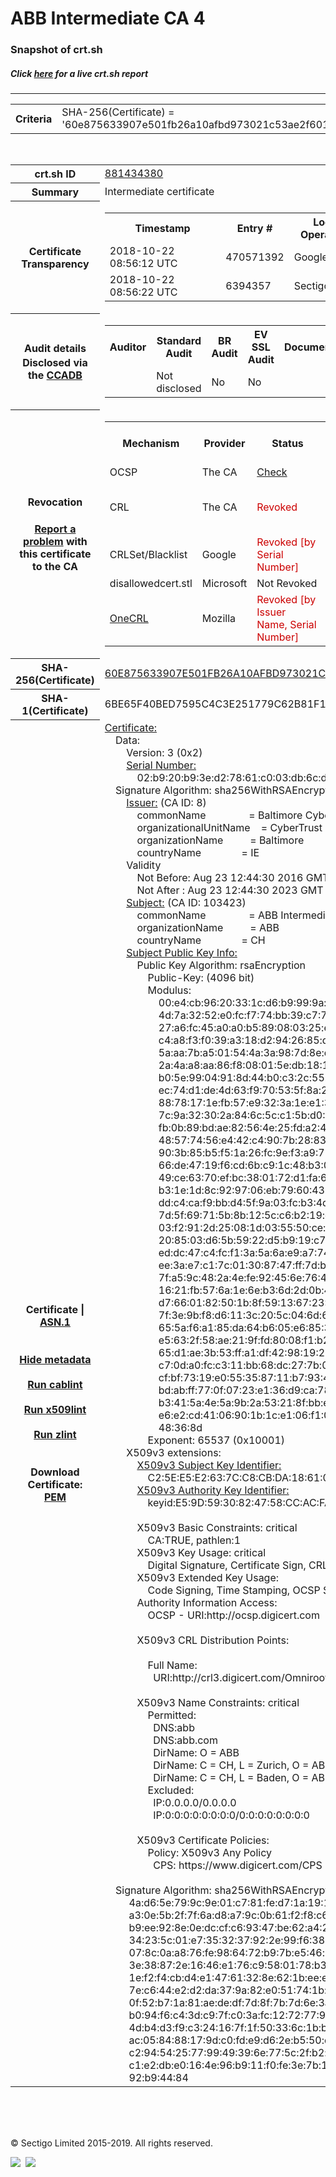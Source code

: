 # ABB Intermediate CA 4
### Snapshot of crt.sh
##### Click [here](https://crt.sh/?q=60E875633907E501FB26A10AFBD973021C53AE2F6018714587160E83D52E19A2) for a live crt.sh report

---
<!DOCTYPE HTML PUBLIC "-//W3C//DTD HTML 4.0 Transitional//EN">
<HTML>

<BODY>

<TABLE>
  <TR>
    <TH class="outer">Criteria</TH>
    <TD class="outer">SHA-256(Certificate) = '60e875633907e501fb26a10afbd973021c53ae2f6018714587160e83d52e19a2'</TD>
  </TR>
</TABLE>
<BR>
<TABLE>
  <TR>
    <TH class="outer">crt.sh ID</TH>
    <TD class="outer"><A href="?id=881434380">881434380</A></TD>
  </TR>
  <TR>
    <TH class="outer">Summary</TH>
    <TD class="outer">Intermediate certificate</TD>
  </TR>
  <TR>
    <TH class="outer">Certificate<BR>Transparency</TH>
    <TD class="outer">
<TABLE class="options" style="margin-left:0px">
  <TR>
    <TH>Timestamp</TH>
    <TH>Entry #</TH>
    <TH>Log Operator</TH>
    <TH>Log URL</TH>
  </TR>
  <TR>
    <TD>2018-10-22&nbsp; <FONT class="small">08:56:12 UTC</FONT></TD>
    <TD>470571392</TD>
    <TD>Google</TD>
    <TD>https://ct.googleapis.com/rocketeer</TD>
  </TR>
  <TR>
    <TD>2018-10-22&nbsp; <FONT class="small">08:56:22 UTC</FONT></TD>
    <TD>6394357</TD>
    <TD>Sectigo</TD>
    <TD>https://dodo.ct.comodo.com</TD>
  </TR>
</TABLE>
    </TD>
  </TR>
  <TR>
    <TH class="outer">Audit details<BR>
      <DIV class="small" style="padding-top:3px">Disclosed via the
        <A href="//ccadb-public.secure.force.com/mozilla/PublicAllIntermediateCerts" target="_blank">CCADB</A></DIV>
    </TH>
    <TD class="outer">
<TABLE class="options" style="margin-left:0px">
  <TR>
    <TH>Auditor</TH>
    <TH>Standard Audit</TH>
    <TH>BR Audit</TH>
    <TH>EV SSL Audit</TH>
    <TH>Documents</TH>
    <TH>CCADB</TH>
    <TH>Root Owner / Certificate</TH>
  </TR>
  <TR>
    <TD style="vertical-align:middle"></TD>
    <TD>Not disclosed    <TD>No    <TD>No    <TD>
    </TD>
    <TD><A href="//ccadb.force.com/0011J00001JnnW9QAJ" target="_blank">0011J00001JnnW9QAJ</A></TD>
    <TD><A href="/?id=76">DigiCert</A></TD>
  </TR>
</TABLE>
    </TD>
  </TR>
  <TR>
    <TH class="outer">Revocation<BR><BR>
      <DIV class="small" style="padding-top:3px"><A href="?id=881434380&opt=problemreporting">Report a problem</A> with<BR>this certificate to the CA</DIV></TH>
    <TD class="outer">
      <TABLE class="options" style="margin-left:0px">
        <TR>
          <TH>Mechanism</TH>
          <TH>Provider</TH>
          <TH>Status</TH>
          <TH>Revocation Date</TH>
          <TH>Last Observed in CRL</TH>
          <TH>Last Checked <SPAN style="color:#CC0000;vertical-align:middle;font-size:70%;font-weight:normal">(Error)</SPAN></TH>
        </TR>
        <TR>
          <TD>OCSP</TD>
          <TD>The CA</TD>
          <TD><A href="?id=881434380&opt=ocsp">Check</A></TD>
          <TD><SPAN style="color:#888888">?</SPAN></TD>
          <TD><SPAN style="color:#888888">n/a</SPAN></TD>
          <TD><SPAN style="color:#888888">?</SPAN></TD>
        </TR>
        <TR>
          <TD>CRL</TD>
          <TD>The CA</TD>
          <TD><SPAN style="color:#CC0000">Revoked</SPAN></TD><TD>2016-09-27&nbsp; <FONT class="small">20:05:04 UTC</FONT></TD><TD>2019-11-27&nbsp; <FONT class="small">00:33:19 UTC</FONT></TD><TD>2019-12-04&nbsp; <FONT class="small">20:05:09 UTC</FONT></TD>
        </TR>
        <TR>
          <TD>CRLSet/Blacklist</TD>
          <TD>Google</TD>
          <TD><SPAN style="color:#CC0000">Revoked [by Serial Number]</SPAN></TD>
          <TD><SPAN style="color:#888888">n/a</SPAN></TD>
          <TD><SPAN style="color:#888888">n/a</SPAN></TD>
          <TD><SPAN style="color:#888888">n/a</SPAN></TD>
        </TR>
        <TR>
          <TD>disallowedcert.stl</TD>
          <TD>Microsoft</TD>
          <TD>Not Revoked</TD>
          <TD><SPAN style="color:#888888">n/a</SPAN></TD>
          <TD><SPAN style="color:#888888">n/a</SPAN></TD>
          <TD><SPAN style="color:#888888">n/a</SPAN></TD>
        </TR>
        <TR>
          <TD><A href="/mozilla-onecrl" target="_blank">OneCRL</A></TD>
          <TD>Mozilla</TD>
          <TD><SPAN style="color:#CC0000">Revoked [by Issuer Name, Serial Number]</SPAN></TD><TD>2018-11-02&nbsp; <FONT class="small">11:49:33 UTC</FONT></TD>
          <TD><SPAN style="color:#888888">n/a</SPAN></TD>
          <TD><SPAN style="color:#888888">n/a</SPAN></TD>
        </TR>
      </TABLE>
    </TD>
  </TR>
  <TR>
    <TH class="outer">SHA-256(Certificate)</TH>
    <TD class="outer"><A href="//censys.io/certificates/60e875633907e501fb26a10afbd973021c53ae2f6018714587160e83d52e19a2">60E875633907E501FB26A10AFBD973021C53AE2F6018714587160E83D52E19A2</A></TD>
  </TR>
  <TR>
    <TH class="outer">SHA-1(Certificate)</TH>
    <TD class="outer">6BE65F40BED7595C4C3E251779C62B81F1C9639D</TD>
  </TR>
  <TR>
    <TH class="outer">Certificate | <A href="?asn1=881434380">ASN.1</A>
      <SPAN class="small"><BR>
      <BR><BR><A href="?id=881434380&opt=nometadata">Hide metadata</A>
      <BR><BR><A href="?id=881434380&opt=cablint">Run cablint</A>
      <BR><BR><A href="?id=881434380&opt=x509lint">Run x509lint</A>
      <BR><BR><A href="?id=881434380&opt=zlint">Run zlint</A>
      <BR><BR><BR>Download Certificate: <A href="?d=881434380">PEM</A>
      </SPAN>
    </TH>
    <TD class="text"><A href="?d=881434380">Certificate:</A><BR>&nbsp;&nbsp;&nbsp;&nbsp;Data:<BR>&nbsp;&nbsp;&nbsp;&nbsp;&nbsp;&nbsp;&nbsp;&nbsp;Version:&nbsp;3&nbsp;(0x2)<BR>&nbsp;&nbsp;&nbsp;&nbsp;&nbsp;&nbsp;&nbsp;&nbsp;<A href="?serial=02b920b93ed27861c003db6cd483965a">Serial&nbsp;Number:</A><BR>&nbsp;&nbsp;&nbsp;&nbsp;&nbsp;&nbsp;&nbsp;&nbsp;&nbsp;&nbsp;&nbsp;&nbsp;02:b9:20:b9:3e:d2:78:61:c0:03:db:6c:d4:83:96:5a<BR>&nbsp;&nbsp;&nbsp;&nbsp;Signature&nbsp;Algorithm:&nbsp;sha256WithRSAEncryption<BR>&nbsp;&nbsp;&nbsp;&nbsp;&nbsp;&nbsp;&nbsp;&nbsp;<A href="?caid=8">Issuer:</A> <SPAN class="small">(CA ID: 8)</SPAN><BR>&nbsp;&nbsp;&nbsp;&nbsp;&nbsp;&nbsp;&nbsp;&nbsp;&nbsp;&nbsp;&nbsp;&nbsp;commonName&nbsp;&nbsp;&nbsp;&nbsp;&nbsp;&nbsp;&nbsp;&nbsp;&nbsp;&nbsp;&nbsp;&nbsp;&nbsp;&nbsp;&nbsp;&nbsp;=&nbsp;Baltimore&nbsp;CyberTrust&nbsp;Root<BR>&nbsp;&nbsp;&nbsp;&nbsp;&nbsp;&nbsp;&nbsp;&nbsp;&nbsp;&nbsp;&nbsp;&nbsp;organizationalUnitName&nbsp;&nbsp;&nbsp;&nbsp;=&nbsp;CyberTrust<BR>&nbsp;&nbsp;&nbsp;&nbsp;&nbsp;&nbsp;&nbsp;&nbsp;&nbsp;&nbsp;&nbsp;&nbsp;organizationName&nbsp;&nbsp;&nbsp;&nbsp;&nbsp;&nbsp;&nbsp;&nbsp;&nbsp;&nbsp;=&nbsp;Baltimore<BR>&nbsp;&nbsp;&nbsp;&nbsp;&nbsp;&nbsp;&nbsp;&nbsp;&nbsp;&nbsp;&nbsp;&nbsp;countryName&nbsp;&nbsp;&nbsp;&nbsp;&nbsp;&nbsp;&nbsp;&nbsp;&nbsp;&nbsp;&nbsp;&nbsp;&nbsp;&nbsp;&nbsp;=&nbsp;IE<BR>&nbsp;&nbsp;&nbsp;&nbsp;&nbsp;&nbsp;&nbsp;&nbsp;Validity<BR>&nbsp;&nbsp;&nbsp;&nbsp;&nbsp;&nbsp;&nbsp;&nbsp;&nbsp;&nbsp;&nbsp;&nbsp;Not&nbsp;Before:&nbsp;Aug&nbsp;23&nbsp;12:44:30&nbsp;2016&nbsp;GMT<BR>&nbsp;&nbsp;&nbsp;&nbsp;&nbsp;&nbsp;&nbsp;&nbsp;&nbsp;&nbsp;&nbsp;&nbsp;Not&nbsp;After&nbsp;:&nbsp;Aug&nbsp;23&nbsp;12:44:30&nbsp;2023&nbsp;GMT<BR>&nbsp;&nbsp;&nbsp;&nbsp;&nbsp;&nbsp;&nbsp;&nbsp;<A href="?caid=103423">Subject:</A> <SPAN class="small">(CA ID: 103423)</SPAN><BR>&nbsp;&nbsp;&nbsp;&nbsp;&nbsp;&nbsp;&nbsp;&nbsp;&nbsp;&nbsp;&nbsp;&nbsp;commonName&nbsp;&nbsp;&nbsp;&nbsp;&nbsp;&nbsp;&nbsp;&nbsp;&nbsp;&nbsp;&nbsp;&nbsp;&nbsp;&nbsp;&nbsp;&nbsp;=&nbsp;ABB&nbsp;Intermediate&nbsp;CA&nbsp;4<BR>&nbsp;&nbsp;&nbsp;&nbsp;&nbsp;&nbsp;&nbsp;&nbsp;&nbsp;&nbsp;&nbsp;&nbsp;organizationName&nbsp;&nbsp;&nbsp;&nbsp;&nbsp;&nbsp;&nbsp;&nbsp;&nbsp;&nbsp;=&nbsp;ABB<BR>&nbsp;&nbsp;&nbsp;&nbsp;&nbsp;&nbsp;&nbsp;&nbsp;&nbsp;&nbsp;&nbsp;&nbsp;countryName&nbsp;&nbsp;&nbsp;&nbsp;&nbsp;&nbsp;&nbsp;&nbsp;&nbsp;&nbsp;&nbsp;&nbsp;&nbsp;&nbsp;&nbsp;=&nbsp;CH<BR>&nbsp;&nbsp;&nbsp;&nbsp;&nbsp;&nbsp;&nbsp;&nbsp;<A href="?spkisha256=91a3ab4f3a1ef86879716b795df6ad71c02db6b9db9520b06288c59fb5349613">Subject&nbsp;Public&nbsp;Key&nbsp;Info:</A><BR>&nbsp;&nbsp;&nbsp;&nbsp;&nbsp;&nbsp;&nbsp;&nbsp;&nbsp;&nbsp;&nbsp;&nbsp;Public&nbsp;Key&nbsp;Algorithm:&nbsp;rsaEncryption<BR>&nbsp;&nbsp;&nbsp;&nbsp;&nbsp;&nbsp;&nbsp;&nbsp;&nbsp;&nbsp;&nbsp;&nbsp;&nbsp;&nbsp;&nbsp;&nbsp;Public-Key:&nbsp;(4096&nbsp;bit)<BR>&nbsp;&nbsp;&nbsp;&nbsp;&nbsp;&nbsp;&nbsp;&nbsp;&nbsp;&nbsp;&nbsp;&nbsp;&nbsp;&nbsp;&nbsp;&nbsp;Modulus:<BR>&nbsp;&nbsp;&nbsp;&nbsp;&nbsp;&nbsp;&nbsp;&nbsp;&nbsp;&nbsp;&nbsp;&nbsp;&nbsp;&nbsp;&nbsp;&nbsp;&nbsp;&nbsp;&nbsp;&nbsp;00:e4:cb:96:20:33:1c:d6:b9:99:9a:59:a1:3e:e1:<BR>&nbsp;&nbsp;&nbsp;&nbsp;&nbsp;&nbsp;&nbsp;&nbsp;&nbsp;&nbsp;&nbsp;&nbsp;&nbsp;&nbsp;&nbsp;&nbsp;&nbsp;&nbsp;&nbsp;&nbsp;4d:7a:32:52:e0:fc:f7:74:bb:39:c7:7c:04:0b:36:<BR>&nbsp;&nbsp;&nbsp;&nbsp;&nbsp;&nbsp;&nbsp;&nbsp;&nbsp;&nbsp;&nbsp;&nbsp;&nbsp;&nbsp;&nbsp;&nbsp;&nbsp;&nbsp;&nbsp;&nbsp;27:a6:fc:45:a0:a0:b5:89:08:03:25:e6:d3:34:85:<BR>&nbsp;&nbsp;&nbsp;&nbsp;&nbsp;&nbsp;&nbsp;&nbsp;&nbsp;&nbsp;&nbsp;&nbsp;&nbsp;&nbsp;&nbsp;&nbsp;&nbsp;&nbsp;&nbsp;&nbsp;c4:a8:f3:f0:39:a3:18:d2:94:26:85:d2:1e:8c:6e:<BR>&nbsp;&nbsp;&nbsp;&nbsp;&nbsp;&nbsp;&nbsp;&nbsp;&nbsp;&nbsp;&nbsp;&nbsp;&nbsp;&nbsp;&nbsp;&nbsp;&nbsp;&nbsp;&nbsp;&nbsp;5a:aa:7b:a5:01:54:4a:3a:98:7d:8e:d7:c5:d2:ce:<BR>&nbsp;&nbsp;&nbsp;&nbsp;&nbsp;&nbsp;&nbsp;&nbsp;&nbsp;&nbsp;&nbsp;&nbsp;&nbsp;&nbsp;&nbsp;&nbsp;&nbsp;&nbsp;&nbsp;&nbsp;2a:4a:a8:aa:86:f8:08:01:5e:db:18:17:61:1a:f8:<BR>&nbsp;&nbsp;&nbsp;&nbsp;&nbsp;&nbsp;&nbsp;&nbsp;&nbsp;&nbsp;&nbsp;&nbsp;&nbsp;&nbsp;&nbsp;&nbsp;&nbsp;&nbsp;&nbsp;&nbsp;b0:5e:99:04:91:8d:44:b0:c3:2c:55:ae:f1:9a:4b:<BR>&nbsp;&nbsp;&nbsp;&nbsp;&nbsp;&nbsp;&nbsp;&nbsp;&nbsp;&nbsp;&nbsp;&nbsp;&nbsp;&nbsp;&nbsp;&nbsp;&nbsp;&nbsp;&nbsp;&nbsp;ec:74:d1:de:4d:63:f9:70:53:5f:8a:2d:80:f6:90:<BR>&nbsp;&nbsp;&nbsp;&nbsp;&nbsp;&nbsp;&nbsp;&nbsp;&nbsp;&nbsp;&nbsp;&nbsp;&nbsp;&nbsp;&nbsp;&nbsp;&nbsp;&nbsp;&nbsp;&nbsp;88:78:17:1e:fb:57:e9:32:3a:1e:e1:3f:9a:89:ea:<BR>&nbsp;&nbsp;&nbsp;&nbsp;&nbsp;&nbsp;&nbsp;&nbsp;&nbsp;&nbsp;&nbsp;&nbsp;&nbsp;&nbsp;&nbsp;&nbsp;&nbsp;&nbsp;&nbsp;&nbsp;7c:9a:32:30:2a:84:6c:5c:c1:5b:d0:8b:a9:38:78:<BR>&nbsp;&nbsp;&nbsp;&nbsp;&nbsp;&nbsp;&nbsp;&nbsp;&nbsp;&nbsp;&nbsp;&nbsp;&nbsp;&nbsp;&nbsp;&nbsp;&nbsp;&nbsp;&nbsp;&nbsp;fb:0b:89:bd:ae:82:56:4e:25:fd:a2:4e:e0:90:8b:<BR>&nbsp;&nbsp;&nbsp;&nbsp;&nbsp;&nbsp;&nbsp;&nbsp;&nbsp;&nbsp;&nbsp;&nbsp;&nbsp;&nbsp;&nbsp;&nbsp;&nbsp;&nbsp;&nbsp;&nbsp;48:57:74:56:e4:42:c4:90:7b:28:83:27:67:55:57:<BR>&nbsp;&nbsp;&nbsp;&nbsp;&nbsp;&nbsp;&nbsp;&nbsp;&nbsp;&nbsp;&nbsp;&nbsp;&nbsp;&nbsp;&nbsp;&nbsp;&nbsp;&nbsp;&nbsp;&nbsp;90:3b:85:b5:f5:1a:26:fc:9e:f3:a9:77:b8:1e:9e:<BR>&nbsp;&nbsp;&nbsp;&nbsp;&nbsp;&nbsp;&nbsp;&nbsp;&nbsp;&nbsp;&nbsp;&nbsp;&nbsp;&nbsp;&nbsp;&nbsp;&nbsp;&nbsp;&nbsp;&nbsp;66:de:47:19:f6:cd:6b:c9:1c:48:b3:04:85:a2:d2:<BR>&nbsp;&nbsp;&nbsp;&nbsp;&nbsp;&nbsp;&nbsp;&nbsp;&nbsp;&nbsp;&nbsp;&nbsp;&nbsp;&nbsp;&nbsp;&nbsp;&nbsp;&nbsp;&nbsp;&nbsp;49:ce:63:70:ef:bc:38:01:72:d1:fa:67:c9:7d:51:<BR>&nbsp;&nbsp;&nbsp;&nbsp;&nbsp;&nbsp;&nbsp;&nbsp;&nbsp;&nbsp;&nbsp;&nbsp;&nbsp;&nbsp;&nbsp;&nbsp;&nbsp;&nbsp;&nbsp;&nbsp;b3:1e:1d:8c:92:97:06:eb:79:60:43:73:eb:b0:89:<BR>&nbsp;&nbsp;&nbsp;&nbsp;&nbsp;&nbsp;&nbsp;&nbsp;&nbsp;&nbsp;&nbsp;&nbsp;&nbsp;&nbsp;&nbsp;&nbsp;&nbsp;&nbsp;&nbsp;&nbsp;dd:c4:ca:f9:bb:d4:5f:9a:03:fc:b3:4d:9b:d8:cb:<BR>&nbsp;&nbsp;&nbsp;&nbsp;&nbsp;&nbsp;&nbsp;&nbsp;&nbsp;&nbsp;&nbsp;&nbsp;&nbsp;&nbsp;&nbsp;&nbsp;&nbsp;&nbsp;&nbsp;&nbsp;7d:5f:69:71:5b:8b:12:5c:c6:b2:19:eb:c4:a2:a3:<BR>&nbsp;&nbsp;&nbsp;&nbsp;&nbsp;&nbsp;&nbsp;&nbsp;&nbsp;&nbsp;&nbsp;&nbsp;&nbsp;&nbsp;&nbsp;&nbsp;&nbsp;&nbsp;&nbsp;&nbsp;03:f2:91:2d:25:08:1d:03:55:50:ce:e4:96:a0:25:<BR>&nbsp;&nbsp;&nbsp;&nbsp;&nbsp;&nbsp;&nbsp;&nbsp;&nbsp;&nbsp;&nbsp;&nbsp;&nbsp;&nbsp;&nbsp;&nbsp;&nbsp;&nbsp;&nbsp;&nbsp;20:85:03:d6:5b:59:22:d5:b9:19:c7:07:a3:c0:b0:<BR>&nbsp;&nbsp;&nbsp;&nbsp;&nbsp;&nbsp;&nbsp;&nbsp;&nbsp;&nbsp;&nbsp;&nbsp;&nbsp;&nbsp;&nbsp;&nbsp;&nbsp;&nbsp;&nbsp;&nbsp;ed:dc:47:c4:fc:f1:3a:5a:6a:e9:a7:74:31:63:89:<BR>&nbsp;&nbsp;&nbsp;&nbsp;&nbsp;&nbsp;&nbsp;&nbsp;&nbsp;&nbsp;&nbsp;&nbsp;&nbsp;&nbsp;&nbsp;&nbsp;&nbsp;&nbsp;&nbsp;&nbsp;ee:3a:e7:c1:7c:01:30:87:47:ff:7d:b2:85:9f:ae:<BR>&nbsp;&nbsp;&nbsp;&nbsp;&nbsp;&nbsp;&nbsp;&nbsp;&nbsp;&nbsp;&nbsp;&nbsp;&nbsp;&nbsp;&nbsp;&nbsp;&nbsp;&nbsp;&nbsp;&nbsp;7f:a5:9c:48:2a:4e:fe:92:45:6e:76:4b:45:ad:d8:<BR>&nbsp;&nbsp;&nbsp;&nbsp;&nbsp;&nbsp;&nbsp;&nbsp;&nbsp;&nbsp;&nbsp;&nbsp;&nbsp;&nbsp;&nbsp;&nbsp;&nbsp;&nbsp;&nbsp;&nbsp;16:21:fb:57:6a:1e:6e:b3:6d:2d:0b:45:8c:67:ba:<BR>&nbsp;&nbsp;&nbsp;&nbsp;&nbsp;&nbsp;&nbsp;&nbsp;&nbsp;&nbsp;&nbsp;&nbsp;&nbsp;&nbsp;&nbsp;&nbsp;&nbsp;&nbsp;&nbsp;&nbsp;d7:66:01:82:50:1b:8f:59:13:67:23:6c:c8:9b:be:<BR>&nbsp;&nbsp;&nbsp;&nbsp;&nbsp;&nbsp;&nbsp;&nbsp;&nbsp;&nbsp;&nbsp;&nbsp;&nbsp;&nbsp;&nbsp;&nbsp;&nbsp;&nbsp;&nbsp;&nbsp;7f:3e:9b:f8:d6:11:3c:20:5c:04:6d:6a:bd:e5:88:<BR>&nbsp;&nbsp;&nbsp;&nbsp;&nbsp;&nbsp;&nbsp;&nbsp;&nbsp;&nbsp;&nbsp;&nbsp;&nbsp;&nbsp;&nbsp;&nbsp;&nbsp;&nbsp;&nbsp;&nbsp;65:5a:f6:a1:85:da:64:b6:05:e6:85:34:9c:5e:df:<BR>&nbsp;&nbsp;&nbsp;&nbsp;&nbsp;&nbsp;&nbsp;&nbsp;&nbsp;&nbsp;&nbsp;&nbsp;&nbsp;&nbsp;&nbsp;&nbsp;&nbsp;&nbsp;&nbsp;&nbsp;e5:63:2f:58:ae:21:9f:fd:80:08:f1:b2:d9:09:0c:<BR>&nbsp;&nbsp;&nbsp;&nbsp;&nbsp;&nbsp;&nbsp;&nbsp;&nbsp;&nbsp;&nbsp;&nbsp;&nbsp;&nbsp;&nbsp;&nbsp;&nbsp;&nbsp;&nbsp;&nbsp;65:d1:ae:3b:53:ff:a1:df:42:98:19:2d:d6:99:6c:<BR>&nbsp;&nbsp;&nbsp;&nbsp;&nbsp;&nbsp;&nbsp;&nbsp;&nbsp;&nbsp;&nbsp;&nbsp;&nbsp;&nbsp;&nbsp;&nbsp;&nbsp;&nbsp;&nbsp;&nbsp;c7:0d:a0:fc:c3:11:bb:68:dc:27:7b:0f:c4:70:e9:<BR>&nbsp;&nbsp;&nbsp;&nbsp;&nbsp;&nbsp;&nbsp;&nbsp;&nbsp;&nbsp;&nbsp;&nbsp;&nbsp;&nbsp;&nbsp;&nbsp;&nbsp;&nbsp;&nbsp;&nbsp;cf:bf:73:19:e0:55:35:87:11:b7:93:41:b0:ff:91:<BR>&nbsp;&nbsp;&nbsp;&nbsp;&nbsp;&nbsp;&nbsp;&nbsp;&nbsp;&nbsp;&nbsp;&nbsp;&nbsp;&nbsp;&nbsp;&nbsp;&nbsp;&nbsp;&nbsp;&nbsp;bd:ab:ff:77:0f:07:23:e1:36:d9:ca:78:81:b3:1f:<BR>&nbsp;&nbsp;&nbsp;&nbsp;&nbsp;&nbsp;&nbsp;&nbsp;&nbsp;&nbsp;&nbsp;&nbsp;&nbsp;&nbsp;&nbsp;&nbsp;&nbsp;&nbsp;&nbsp;&nbsp;b3:41:5a:4e:5a:9b:2a:53:21:8f:bb:ee:ed:01:9b:<BR>&nbsp;&nbsp;&nbsp;&nbsp;&nbsp;&nbsp;&nbsp;&nbsp;&nbsp;&nbsp;&nbsp;&nbsp;&nbsp;&nbsp;&nbsp;&nbsp;&nbsp;&nbsp;&nbsp;&nbsp;e6:e2:cd:41:06:90:1b:1c:e1:06:f1:03:f8:96:f5:<BR>&nbsp;&nbsp;&nbsp;&nbsp;&nbsp;&nbsp;&nbsp;&nbsp;&nbsp;&nbsp;&nbsp;&nbsp;&nbsp;&nbsp;&nbsp;&nbsp;&nbsp;&nbsp;&nbsp;&nbsp;48:36:8d<BR>&nbsp;&nbsp;&nbsp;&nbsp;&nbsp;&nbsp;&nbsp;&nbsp;&nbsp;&nbsp;&nbsp;&nbsp;&nbsp;&nbsp;&nbsp;&nbsp;Exponent:&nbsp;65537&nbsp;(0x10001)<BR>&nbsp;&nbsp;&nbsp;&nbsp;&nbsp;&nbsp;&nbsp;&nbsp;X509v3&nbsp;extensions:<BR>&nbsp;&nbsp;&nbsp;&nbsp;&nbsp;&nbsp;&nbsp;&nbsp;&nbsp;&nbsp;&nbsp;&nbsp;<A href="?ski=c25ee5e2637cc8cbda18610382bc731adf0264bf">X509v3&nbsp;Subject&nbsp;Key&nbsp;Identifier:</A><BR>&nbsp;&nbsp;&nbsp;&nbsp;&nbsp;&nbsp;&nbsp;&nbsp;&nbsp;&nbsp;&nbsp;&nbsp;&nbsp;&nbsp;&nbsp;&nbsp;C2:5E:E5:E2:63:7C:C8:CB:DA:18:61:03:82:BC:73:1A:DF:02:64:BF<BR>&nbsp;&nbsp;&nbsp;&nbsp;&nbsp;&nbsp;&nbsp;&nbsp;&nbsp;&nbsp;&nbsp;&nbsp;<A href="?ski=e59d5930824758ccacfa085436867b3ab5044df0">X509v3&nbsp;Authority&nbsp;Key&nbsp;Identifier:</A><BR>&nbsp;&nbsp;&nbsp;&nbsp;&nbsp;&nbsp;&nbsp;&nbsp;&nbsp;&nbsp;&nbsp;&nbsp;&nbsp;&nbsp;&nbsp;&nbsp;keyid:E5:9D:59:30:82:47:58:CC:AC:FA:08:54:36:86:7B:3A:B5:04:4D:F0<BR><BR>&nbsp;&nbsp;&nbsp;&nbsp;&nbsp;&nbsp;&nbsp;&nbsp;&nbsp;&nbsp;&nbsp;&nbsp;X509v3&nbsp;Basic&nbsp;Constraints:&nbsp;critical<BR>&nbsp;&nbsp;&nbsp;&nbsp;&nbsp;&nbsp;&nbsp;&nbsp;&nbsp;&nbsp;&nbsp;&nbsp;&nbsp;&nbsp;&nbsp;&nbsp;CA:TRUE,&nbsp;pathlen:1<BR>&nbsp;&nbsp;&nbsp;&nbsp;&nbsp;&nbsp;&nbsp;&nbsp;&nbsp;&nbsp;&nbsp;&nbsp;X509v3&nbsp;Key&nbsp;Usage:&nbsp;critical<BR>&nbsp;&nbsp;&nbsp;&nbsp;&nbsp;&nbsp;&nbsp;&nbsp;&nbsp;&nbsp;&nbsp;&nbsp;&nbsp;&nbsp;&nbsp;&nbsp;Digital&nbsp;Signature,&nbsp;Certificate&nbsp;Sign,&nbsp;CRL&nbsp;Sign<BR>&nbsp;&nbsp;&nbsp;&nbsp;&nbsp;&nbsp;&nbsp;&nbsp;&nbsp;&nbsp;&nbsp;&nbsp;X509v3&nbsp;Extended&nbsp;Key&nbsp;Usage:&nbsp;<BR>&nbsp;&nbsp;&nbsp;&nbsp;&nbsp;&nbsp;&nbsp;&nbsp;&nbsp;&nbsp;&nbsp;&nbsp;&nbsp;&nbsp;&nbsp;&nbsp;Code&nbsp;Signing,&nbsp;Time&nbsp;Stamping,&nbsp;OCSP&nbsp;Signing<BR>&nbsp;&nbsp;&nbsp;&nbsp;&nbsp;&nbsp;&nbsp;&nbsp;&nbsp;&nbsp;&nbsp;&nbsp;Authority&nbsp;Information&nbsp;Access:&nbsp;<BR>&nbsp;&nbsp;&nbsp;&nbsp;&nbsp;&nbsp;&nbsp;&nbsp;&nbsp;&nbsp;&nbsp;&nbsp;&nbsp;&nbsp;&nbsp;&nbsp;OCSP&nbsp;-&nbsp;URI:http://ocsp.digicert.com<BR><BR>&nbsp;&nbsp;&nbsp;&nbsp;&nbsp;&nbsp;&nbsp;&nbsp;&nbsp;&nbsp;&nbsp;&nbsp;X509v3&nbsp;CRL&nbsp;Distribution&nbsp;Points:&nbsp;<BR><BR>&nbsp;&nbsp;&nbsp;&nbsp;&nbsp;&nbsp;&nbsp;&nbsp;&nbsp;&nbsp;&nbsp;&nbsp;&nbsp;&nbsp;&nbsp;&nbsp;Full&nbsp;Name:<BR>&nbsp;&nbsp;&nbsp;&nbsp;&nbsp;&nbsp;&nbsp;&nbsp;&nbsp;&nbsp;&nbsp;&nbsp;&nbsp;&nbsp;&nbsp;&nbsp;&nbsp;&nbsp;URI:http://crl3.digicert.com/Omniroot2025.crl<BR><BR>&nbsp;&nbsp;&nbsp;&nbsp;&nbsp;&nbsp;&nbsp;&nbsp;&nbsp;&nbsp;&nbsp;&nbsp;X509v3&nbsp;Name&nbsp;Constraints:&nbsp;critical<BR>&nbsp;&nbsp;&nbsp;&nbsp;&nbsp;&nbsp;&nbsp;&nbsp;&nbsp;&nbsp;&nbsp;&nbsp;&nbsp;&nbsp;&nbsp;&nbsp;Permitted:<BR>&nbsp;&nbsp;&nbsp;&nbsp;&nbsp;&nbsp;&nbsp;&nbsp;&nbsp;&nbsp;&nbsp;&nbsp;&nbsp;&nbsp;&nbsp;&nbsp;&nbsp;&nbsp;DNS:abb<BR>&nbsp;&nbsp;&nbsp;&nbsp;&nbsp;&nbsp;&nbsp;&nbsp;&nbsp;&nbsp;&nbsp;&nbsp;&nbsp;&nbsp;&nbsp;&nbsp;&nbsp;&nbsp;DNS:abb.com<BR>&nbsp;&nbsp;&nbsp;&nbsp;&nbsp;&nbsp;&nbsp;&nbsp;&nbsp;&nbsp;&nbsp;&nbsp;&nbsp;&nbsp;&nbsp;&nbsp;&nbsp;&nbsp;DirName:&nbsp;O&nbsp;=&nbsp;ABB<BR>&nbsp;&nbsp;&nbsp;&nbsp;&nbsp;&nbsp;&nbsp;&nbsp;&nbsp;&nbsp;&nbsp;&nbsp;&nbsp;&nbsp;&nbsp;&nbsp;&nbsp;&nbsp;DirName:&nbsp;C&nbsp;=&nbsp;CH,&nbsp;L&nbsp;=&nbsp;Zurich,&nbsp;O&nbsp;=&nbsp;ABB&nbsp;Asea&nbsp;Brown&nbsp;Boveri&nbsp;Ltd.<BR>&nbsp;&nbsp;&nbsp;&nbsp;&nbsp;&nbsp;&nbsp;&nbsp;&nbsp;&nbsp;&nbsp;&nbsp;&nbsp;&nbsp;&nbsp;&nbsp;&nbsp;&nbsp;DirName:&nbsp;C&nbsp;=&nbsp;CH,&nbsp;L&nbsp;=&nbsp;Baden,&nbsp;O&nbsp;=&nbsp;ABB&nbsp;Information&nbsp;Systems&nbsp;Ltd.<BR>&nbsp;&nbsp;&nbsp;&nbsp;&nbsp;&nbsp;&nbsp;&nbsp;&nbsp;&nbsp;&nbsp;&nbsp;&nbsp;&nbsp;&nbsp;&nbsp;Excluded:<BR>&nbsp;&nbsp;&nbsp;&nbsp;&nbsp;&nbsp;&nbsp;&nbsp;&nbsp;&nbsp;&nbsp;&nbsp;&nbsp;&nbsp;&nbsp;&nbsp;&nbsp;&nbsp;IP:0.0.0.0/0.0.0.0<BR>&nbsp;&nbsp;&nbsp;&nbsp;&nbsp;&nbsp;&nbsp;&nbsp;&nbsp;&nbsp;&nbsp;&nbsp;&nbsp;&nbsp;&nbsp;&nbsp;&nbsp;&nbsp;IP:0:0:0:0:0:0:0:0/0:0:0:0:0:0:0:0<BR><BR>&nbsp;&nbsp;&nbsp;&nbsp;&nbsp;&nbsp;&nbsp;&nbsp;&nbsp;&nbsp;&nbsp;&nbsp;X509v3&nbsp;Certificate&nbsp;Policies:&nbsp;<BR>&nbsp;&nbsp;&nbsp;&nbsp;&nbsp;&nbsp;&nbsp;&nbsp;&nbsp;&nbsp;&nbsp;&nbsp;&nbsp;&nbsp;&nbsp;&nbsp;Policy:&nbsp;X509v3&nbsp;Any&nbsp;Policy<BR>&nbsp;&nbsp;&nbsp;&nbsp;&nbsp;&nbsp;&nbsp;&nbsp;&nbsp;&nbsp;&nbsp;&nbsp;&nbsp;&nbsp;&nbsp;&nbsp;&nbsp;&nbsp;CPS:&nbsp;https://www.digicert.com/CPS<BR><BR>&nbsp;&nbsp;&nbsp;&nbsp;Signature&nbsp;Algorithm:&nbsp;sha256WithRSAEncryption<BR>&nbsp;&nbsp;&nbsp;&nbsp;&nbsp;&nbsp;&nbsp;&nbsp;&nbsp;4a:d6:5e:79:9c:9e:01:c7:81:fe:d7:1a:19:12:b5:a6:05:74:<BR>&nbsp;&nbsp;&nbsp;&nbsp;&nbsp;&nbsp;&nbsp;&nbsp;&nbsp;a3:0e:5b:2f:7f:6a:d8:a7:9c:0b:61:f2:f8:c6:b6:31:09:73:<BR>&nbsp;&nbsp;&nbsp;&nbsp;&nbsp;&nbsp;&nbsp;&nbsp;&nbsp;b9:ee:92:8e:0e:dc:cf:c6:93:47:be:62:a4:27:0a:32:8f:7c:<BR>&nbsp;&nbsp;&nbsp;&nbsp;&nbsp;&nbsp;&nbsp;&nbsp;&nbsp;34:23:5c:01:e7:35:32:37:92:2e:99:f6:38:e3:0e:3a:a4:73:<BR>&nbsp;&nbsp;&nbsp;&nbsp;&nbsp;&nbsp;&nbsp;&nbsp;&nbsp;07:8c:0a:a8:76:fe:98:64:72:b9:7b:e5:46:be:a7:3b:62:2c:<BR>&nbsp;&nbsp;&nbsp;&nbsp;&nbsp;&nbsp;&nbsp;&nbsp;&nbsp;3e:38:87:2e:16:46:e1:76:c9:58:01:78:b3:af:18:c3:db:70:<BR>&nbsp;&nbsp;&nbsp;&nbsp;&nbsp;&nbsp;&nbsp;&nbsp;&nbsp;1e:f2:f4:cb:d4:e1:47:61:32:8e:62:1b:ee:e9:f2:d0:1e:ee:<BR>&nbsp;&nbsp;&nbsp;&nbsp;&nbsp;&nbsp;&nbsp;&nbsp;&nbsp;7e:c6:44:e2:d2:da:37:9a:82:e0:51:74:1b:99:39:a6:73:2d:<BR>&nbsp;&nbsp;&nbsp;&nbsp;&nbsp;&nbsp;&nbsp;&nbsp;&nbsp;0f:52:b7:1a:81:ae:de:df:7d:8f:7b:7d:6e:3a:0d:93:48:63:<BR>&nbsp;&nbsp;&nbsp;&nbsp;&nbsp;&nbsp;&nbsp;&nbsp;&nbsp;b0:94:f6:c4:3d:c9:7f:c0:3a:fc:12:72:77:98:f8:01:0c:7b:<BR>&nbsp;&nbsp;&nbsp;&nbsp;&nbsp;&nbsp;&nbsp;&nbsp;&nbsp;4d:b4:d3:f9:c3:24:16:7f:1f:50:33:6c:1b:b1:e1:f6:b1:56:<BR>&nbsp;&nbsp;&nbsp;&nbsp;&nbsp;&nbsp;&nbsp;&nbsp;&nbsp;ac:05:84:88:17:9d:c0:fd:e9:d6:2e:b5:50:dd:78:84:93:04:<BR>&nbsp;&nbsp;&nbsp;&nbsp;&nbsp;&nbsp;&nbsp;&nbsp;&nbsp;c2:94:54:25:77:99:49:39:6e:77:5c:2f:b2:e9:14:a0:e4:28:<BR>&nbsp;&nbsp;&nbsp;&nbsp;&nbsp;&nbsp;&nbsp;&nbsp;&nbsp;c1:e2:db:e0:16:4e:96:b9:11:f0:fe:3e:7b:16:5b:1a:53:a3:<BR>&nbsp;&nbsp;&nbsp;&nbsp;&nbsp;&nbsp;&nbsp;&nbsp;&nbsp;92:b9:44:84<BR>    </TD>
  </TR>
</TABLE>

  <BR><BR><BR>

  <P class="copyright">&copy; Sectigo Limited 2015-2019. All rights reserved.</P>
  <DIV>
    <A href="https://sectigo.com/"><IMG src="/sectigo_s.png"></A>
    &nbsp;<A href="https://github.com/crtsh"><IMG src="/GitHub-Mark-32px.png"></A>
  </DIV>
</BODY>
</HTML>
